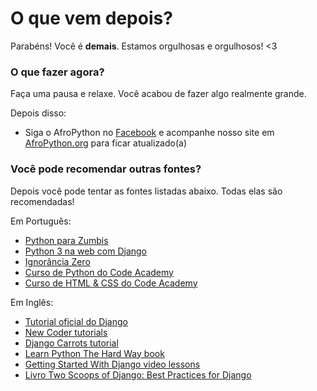 # O que vem depois?

Parabéns! Você é **demais**. Estamos orgulhosas e orgulhosos! <3

### O que fazer agora?

Faça uma pausa e relaxe. Você acabou de fazer algo realmente grande.

Depois disso:

*   Siga o AfroPython no [Facebook](http://facebook.com/afropython) e acompanhe nosso site em [AfroPython.org](afropython.org) para ficar atualizado(a)

### Você pode recomendar outras fontes?

Depois você pode tentar as fontes listadas abaixo. Todas elas são recomendadas!

Em Português:
- [Python para Zumbis](https://www.youtube.com/playlist?list=PLUukMN0DTKCtbzhbYe2jdF4cr8MOWClXc)
- [Python 3 na web com Django](https://www.udemy.com/python-3-na-web-com-django-basico-intermediario/)
- [Ignorância Zero](https://www.youtube.com/playlist?list=PLfCKf0-awunOu2WyLe2pSD2fXUo795xRe)
- [Curso de Python do Code Academy](https://www.codecademy.com/pt-BR/tracks/python)
- [Curso de HTML & CSS do Code Academy](https://www.codecademy.com/pt-BR/tracks/web)

Em Inglês:
- [Tutorial oficial do Django](https://docs.djangoproject.com/en/1.8/intro/tutorial01/)
- [New Coder tutorials](http://newcoder.io/tutorials/)
- [Django Carrots tutorial](https://github.com/ggcarrots/django-carrots/)
- [Learn Python The Hard Way book](http://learnpythonthehardway.org/book/)
- [Getting Started With Django video lessons](http://www.gettingstartedwithdjango.com/)
- [Livro Two Scoops of Django: Best Practices for Django](https://twoscoopspress.org/products/two-scoops-of-django-1-8)

